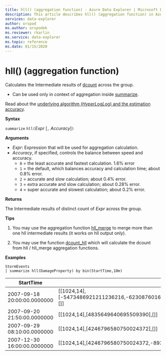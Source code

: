 ```yaml
---
title: hll() (aggregation function) - Azure Data Explorer | Microsoft Docs
description: This article describes hll() (aggregation function) in Azure Data Explorer.
services: data-explorer
author: orspod
ms.author: orspodek
ms.reviewer: rkarlin
ms.service: data-explorer
ms.topic: reference
ms.date: 01/15/2020
---
```

# hll() (aggregation function)

Calculates the Intermediate results of [dcount](dcount-aggfunction.md) across the group. 

* Can be used only in context of aggregation inside [summarize](summarizeoperator.md).

Read about the [underlying algorithm (*H*yper*L*og*L*og) and the estimation accuracy](dcount-aggfunction.md#estimation-accuracy).

**Syntax**

`summarize` `hll(`*Expr* [`,` *Accuracy*]`)`

**Arguments**

* *Expr*: Expression that will be used for aggregation calculation. 
* *Accuracy*, if specified, controls the balance between speed and accuracy.
    * `0` = the least accurate and fastest calculation. 1.6% error
    * `1` = the default, which balances accuracy and calculation time; about 0.8% error.
    * `2` = accurate and slow calculation; about 0.4% error.
    * `3` = extra accurate and slow calculation; about 0.28% error.
    * `4` = super accurate and slowest calculation; about 0.2% error.
	
**Returns**

The Intermediate results of distinct count of *Expr* across the group.
 
**Tips**

1) You may use the aggregation function [hll_merge](hll-merge-aggfunction.md) to merge more than one hll intermediate results (it works on hll output only).

2) You may use the function [dcount_hll](dcount-hllfunction.md) which will calculate the dcount from hll / hll_merge aggregation functions.

**Examples**

```kusto
StormEvents
| summarize hll(DamageProperty) by bin(StartTime,10m)

```

|StartTime|hll_DamageProperty|
|---|---|
|2007-09-18 20:00:00.0000000|[[1024,14],[-5473486921211236216,-6230876016761372746,3953448761157777955,4246796580750024372],[]]|
|2007-09-20 21:50:00.0000000|[[1024,14],[4835649640695509390],[]]|
|2007-09-29 08:10:00.0000000|[[1024,14],[4246796580750024372],[]]|
|2007-12-30 16:00:00.0000000|[[1024,14],[4246796580750024372,-8936707700542868125],[]]|
